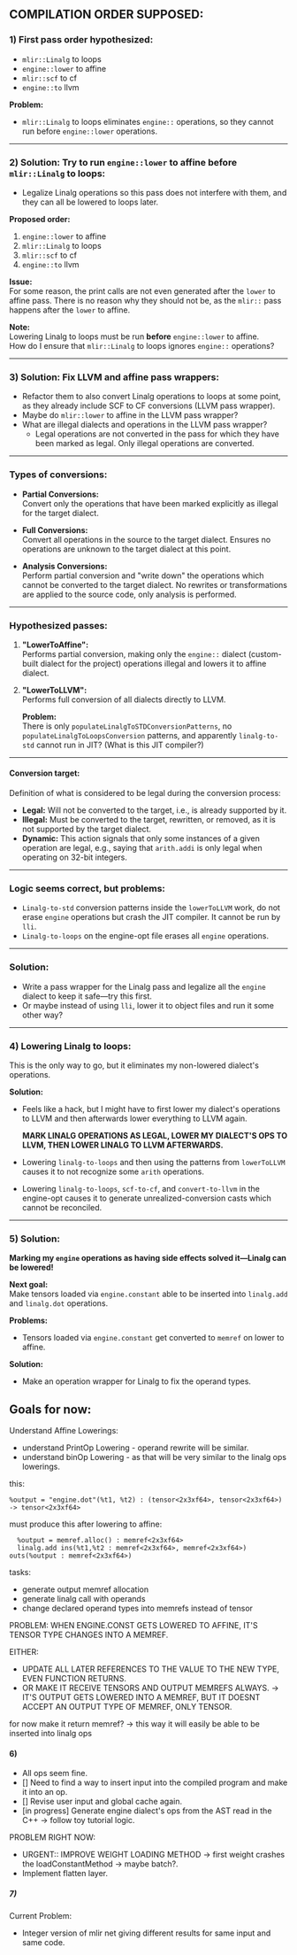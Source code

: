 ## COMPILATION ORDER SUPPOSED:

### 1) First pass order hypothesized:
- `mlir::Linalg` to loops  
- `engine::lower` to affine  
- `mlir::scf` to cf  
- `engine::to` llvm  

**Problem:**  
- `mlir::Linalg` to loops eliminates `engine::` operations, so they cannot run before `engine::lower` operations.

---

### 2) Solution: Try to run `engine::lower` to affine before `mlir::Linalg` to loops:
- Legalize Linalg operations so this pass does not interfere with them, and they can all be lowered to loops later.

**Proposed order:**  
1. `engine::lower` to affine  
2. `mlir::Linalg` to loops  
3. `mlir::scf` to cf  
4. `engine::to` llvm  

**Issue:**  
For some reason, the print calls are not even generated after the `lower` to affine pass. There is no reason why they should not be, as the `mlir::` pass happens after the `lower` to affine.  

**Note:**  
Lowering Linalg to loops must be run **before** `engine::lower` to affine.  
How do I ensure that `mlir::Linalg` to loops ignores `engine::` operations?

---

### 3) Solution: Fix LLVM and affine pass wrappers:
- Refactor them to also convert Linalg operations to loops at some point, as they already include SCF to CF conversions (LLVM pass wrapper).
- Maybe do `mlir::lower` to affine in the LLVM pass wrapper?
- What are illegal dialects and operations in the LLVM pass wrapper?  
    - Legal operations are not converted in the pass for which they have been marked as legal. Only illegal operations are converted.

---

### Types of conversions:
- **Partial Conversions:**  
  Convert only the operations that have been marked explicitly as illegal for the target dialect.  

- **Full Conversions:**  
  Convert all operations in the source to the target dialect. Ensures no operations are unknown to the target dialect at this point.  

- **Analysis Conversions:**  
  Perform partial conversion and "write down" the operations which cannot be converted to the target dialect. No rewrites or transformations are applied to the source code, only analysis is performed.

---

### Hypothesized passes:

1. **"LowerToAffine":**  
   Performs partial conversion, making only the `engine::` dialect (custom-built dialect for the project) operations illegal and lowers it to affine dialect.

2. **"LowerToLLVM":**  
   Performs full conversion of all dialects directly to LLVM.  

   **Problem:**  
   There is only `populateLinalgToSTDConversionPatterns`, no `populateLinalgToLoopsConversion` patterns, and apparently `linalg-to-std` cannot run in JIT? (What is this JIT compiler?)

---

#### Conversion target:
Definition of what is considered to be legal during the conversion process:
- **Legal:** Will not be converted to the target, i.e., is already supported by it.  
- **Illegal:** Must be converted to the target, rewritten, or removed, as it is not supported by the target dialect.  
- **Dynamic:** This action signals that only some instances of a given operation are legal, e.g., saying that `arith.addi` is only legal when operating on 32-bit integers.

---

### Logic seems correct, but problems:
- `Linalg-to-std` conversion patterns inside the `lowerToLLVM` work, do not erase `engine` operations but crash the JIT compiler. It cannot be run by `lli`.  
- `Linalg-to-loops` on the engine-opt file erases all `engine` operations.

---

### Solution:
- Write a pass wrapper for the Linalg pass and legalize all the `engine` dialect to keep it safe—try this first.  
- Or maybe instead of using `lli`, lower it to object files and run it some other way?

---

### 4) Lowering Linalg to loops:
This is the only way to go, but it eliminates my non-lowered dialect's operations.

**Solution:**  
- Feels like a hack, but I might have to first lower my dialect's operations to LLVM and then afterwards lower everything to LLVM again.  

  **MARK LINALG OPERATIONS AS LEGAL, LOWER MY DIALECT'S OPS TO LLVM, THEN LOWER LINALG TO LLVM AFTERWARDS.**

- Lowering `linalg-to-loops` and then using the patterns from `lowerToLLVM` causes it to not recognize some `arith` operations.  
- Lowering `linalg-to-loops`, `scf-to-cf`, and `convert-to-llvm` in the engine-opt causes it to generate unrealized-conversion casts which cannot be reconciled.

---

### 5) Solution:
**Marking my `engine` operations as having side effects solved it—Linalg can be lowered!**  

**Next goal:**  
Make tensors loaded via `engine.constant` able to be inserted into `linalg.add` and `linalg.dot` operations.  

**Problems:**  
- Tensors loaded via `engine.constant` get converted to `memref` on lower to affine.  

**Solution:**  
- Make an operation wrapper for Linalg to fix the operand types.  

## Goals for now:
   Understand Affine Lowerings:
   - understand PrintOp Lowering - operand rewrite will be similar. 
   - understand binOp Lowering - as that will be very similar to the linalg ops lowerings.


  

this:
``` mlir
%output = "engine.dot"(%t1, %t2) : (tensor<2x3xf64>, tensor<2x3xf64>) -> tensor<2x3xf64>
```
must produce this after lowering to affine:
```mlir
  %output = memref.alloc() : memref<2x3xf64>
  linalg.add ins(%t1,%t2 : memref<2x3xf64>, memref<2x3xf64>) outs(%output : memref<2x3xf64>)
```

tasks:
 - generate output memref allocation
 - generate linalg call with operands
 - change declared operand types into memrefs instead of tensor


 PROBLEM: WHEN ENGINE.CONST GETS LOWERED TO AFFINE, IT'S TENSOR TYPE CHANGES INTO A MEMREF.

 EITHER:
 - UPDATE ALL LATER REFERENCES TO THE VALUE TO THE NEW TYPE, EVEN FUNCTION RETURNS.
 - OR MAKE IT RECEIVE TENSORS AND OUTPUT MEMREFS ALWAYS. -> IT'S OUTPUT GETS LOWERED INTO A MEMREF, BUT IT DOESNT ACCEPT AN OUTPUT TYPE OF MEMREF, ONLY TENSOR.

 for now make it return memref? -> this way it will easily be able to be inserted into linalg ops


#### 6) 

 - All ops seem fine. 
 - [] Need to find a way to insert input into the compiled program and make it into an op.
 - [] Revise user input and global cache again.
 - [in progress] Generate engine dialect's ops from the AST read in the C++ -> follow toy tutorial logic.

 PROBLEM RIGHT NOW:

  - URGENT:: IMPROVE WEIGHT LOADING METHOD -> first weight crashes the loadConstantMethod -> maybe batch?.
  - Implement flatten layer.


##### 7)

Current Problem:
  - Integer version of mlir net giving different results for same input and same code.